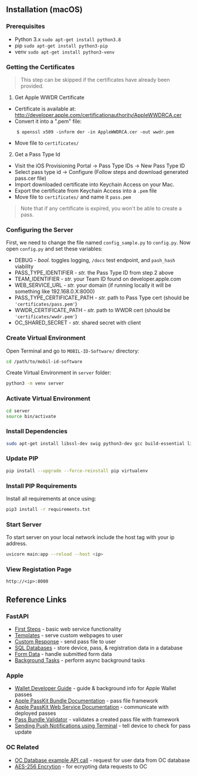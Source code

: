 ## Installation (macOS)
### Prerequisites
- Python 3.x `sudo apt-get install python3.8`
- pip `sudo apt-get install python3-pip`
- venv `sudo apt-get install python3-venv`

### Getting the Certificates

> This step can be skipped if the certificates have already been provided.

1) Get Apple WWDR Certificate
* Certificate is available at: http://developer.apple.com/certificationauthority/AppleWWDRCA.cer
* Convert it into a ".pem" file:
```shell
	$ openssl x509 -inform der -in AppleWWDRCA.cer -out wwdr.pem
```
* Move file to `certificates/`

2) Get a Pass Type Id
* Visit the iOS Provisioning Portal -> Pass Type IDs -> New Pass Type ID
* Select pass type id -> Configure (Follow steps and download generated pass.cer file)
* Import downloaded certificate into Keychain Access on your Mac.
* Export the certificate from Keychain Access into a `.pem` file
* Move file to `certificates/` and name it `pass.pem`

> Note that if any certificate is expired, you won't be able to create a pass.

### Configuring the Server
First, we need to change the file named `config_sample.py` to `config.py`.
Now open `config.py` and set these variables:
* DEBUG - *bool.* toggles logging, `/docs` test endpoint, and `pash_hash` viability
* PASS_TYPE_IDENTIFIER - *str.* the Pass Type ID from step 2 above
* TEAM_IDENTIFIER - *str.* your Team ID found on developer.apple.com
* WEB_SERVICE_URL - *str.* your domain (if running locally it will be something like 192.168.0.X:8000)
* PASS_TYPE_CERTIFICATE_PATH - *str.* path to Pass Type cert (should be `'certificates/pass.pem'`)
* WWDR_CERTIFICATE_PATH - *str.* path to WWDR cert (should be `'certificates/wwdr.pem'`)
* OC_SHARED_SECRET - *str.* shared secret with client

### Create Virtual Environment
Open Terminal and go to `MOBIL-ID-Software/` directory:
```sh
cd /path/to/mobil-id-software
```
Create Virtual Environment in `server` folder:
```sh
python3 -m venv server
```

### Activate Virtual Environment
```sh
cd server
source bin/activate
```
### Install Dependencies
```sh
sudo apt-get install libssl-dev swig python3-dev gcc build-essential libssl-dev libffi-dev python-dev
```
### Update PIP
```sh
pip install --upgrade --force-reinstall pip virtualenv
```

### Install PIP Requirements
Install all requirements at once using:
```sh
pip3 install -r requirements.txt
```
### Start Server
To start server on your local network include the host tag with your ip address.
```sh
uvicorn main:app --reload --host <ip>
```

### View Registation Page
```
http://<ip>:8000
```

## Reference Links
### FastAPI
* [First Steps](https://fastapi.tiangolo.com/tutorial/first-steps/) - basic web service functionality
* [Templates](https://fastapi.tiangolo.com/advanced/templates/) - serve custom webpages to user
* [Custom Response](https://fastapi.tiangolo.com/advanced/custom-response/) - send pass file to user
* [SQL Databases](https://fastapi.tiangolo.com/tutorial/sql-databases/) - store device, pass, & registration data in a database
* [Form Data](https://fastapi.tiangolo.com/tutorial/request-forms/) - handle submitted form data
* [Background Tasks](https://fastapi.tiangolo.com/tutorial/background-tasks/) - perform async background tasks

### Apple
* [Wallet Developer Guide](https://developer.apple.com/library/archive/documentation/UserExperience/Conceptual/PassKit_PG/index.html#//apple_ref/doc/uid/TP40012195-CH1-SW1) - guide & background info for Apple Wallet passes
* [Apple PassKit Bundle Documentation](https://developer.apple.com/library/archive/documentation/UserExperience/Reference/PassKit_Bundle/Chapters/TopLevel.html) - pass file framework
* [Apple PassKit Web Service Documentation](https://developer.apple.com/library/archive/documentation/PassKit/Reference/PassKit_WebService/WebService.html#//apple_ref/doc/uid/TP40011988) - communicate with deployed passes
* [Pass Bundle Validator](https://pkpassvalidator.azurewebsites.net) - validates a created pass file with framework
* [Sending Push Notifications using Terminal](https://developer.apple.com/documentation/usernotifications/sending_push_notifications_using_command-line_tools) - tell device to check for pass update

### OC Related
* [OC Database example API call](https://account.oc.edu/mobilepass/details/1458777) - request for user data from OC database
* [AES-256 Encrytion](https://www.quickprogrammingtips.com/python/aes-256-encryption-and-decryption-in-python.html) - for ecrypting data requests to OC
